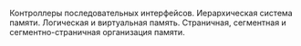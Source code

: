 Контроллеры последовательных интерфейсов.
Иерархическая система памяти. Логическая и виртуальная память. Страничная, сегментная и сегментно-страничная организация памяти.